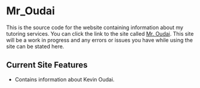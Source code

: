 # Mr_Oudai
This is the source code for the website containing information about my tutoring services. You can click the link to the site called [Mr. Oudai](https://www.pythonanywhere.com/user/MrOudai/webapps/#tab_id_mroudai_pythonanywhere_com). This site will be a work in progress and any errors or issues you have while using the site can be stated here.

## Current Site Features

  * Contains information about Kevin Oudai.
